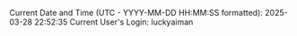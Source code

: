Current Date and Time (UTC - YYYY-MM-DD HH:MM:SS formatted): 2025-03-28 22:52:35
Current User's Login: luckyaiman

